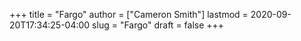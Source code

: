 +++
title = "Fargo"
author = ["Cameron Smith"]
lastmod = 2020-09-20T17:34:25-04:00
slug = "Fargo"
draft = false
+++
